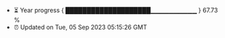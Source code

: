 - ⏳ Year progress { ████████████████████▁▁▁▁▁▁▁▁▁▁ } 67.73 %
- ⏰ Updated on Tue, 05 Sep 2023 05:15:26 GMT

